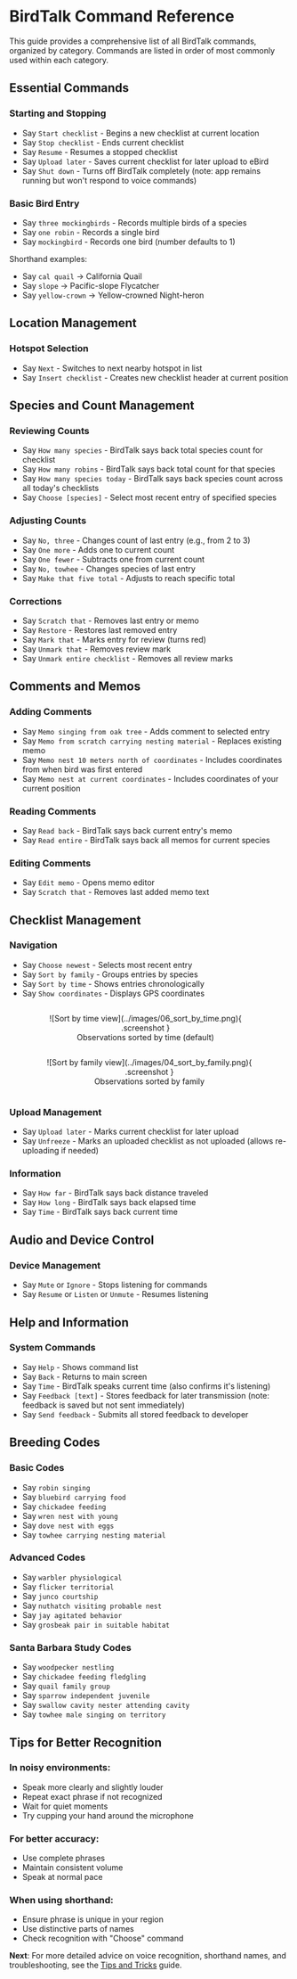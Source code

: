 # BirdTalk Command Reference

This guide provides a comprehensive list of all BirdTalk commands, organized by category. Commands are listed in order of most commonly used within each category.

## Essential Commands

### Starting and Stopping

- Say `Start checklist` - Begins a new checklist at current location
- Say `Stop checklist` - Ends current checklist
- Say `Resume` - Resumes a stopped checklist
- Say `Upload later` - Saves current checklist for later upload to eBird
- Say `Shut down` - Turns off BirdTalk completely (note: app remains running but won't respond to voice commands)

### Basic Bird Entry

- Say `three mockingbirds` - Records multiple birds of a species
- Say `one robin` - Records a single bird
- Say `mockingbird` - Records one bird (number defaults to 1)

Shorthand examples:

- Say `cal quail` → California Quail
- Say `slope` → Pacific-slope Flycatcher
- Say `yellow-crown` → Yellow-crowned Night-heron

## Location Management

### Hotspot Selection

- Say `Next` - Switches to next nearby hotspot in list
- Say `Insert checklist` - Creates new checklist header at current position

## Species and Count Management

### Reviewing Counts

- Say `How many species` - BirdTalk says back total species count for checklist
- Say `How many robins` - BirdTalk says back total count for that species
- Say `How many species today` - BirdTalk says back species count across all today's checklists
- Say `Choose [species]` - Select most recent entry of specified species

### Adjusting Counts

- Say `No, three` - Changes count of last entry (e.g., from 2 to 3)
- Say `One more` - Adds one to current count
- Say `One fewer` - Subtracts one from current count
- Say `No, towhee` - Changes species of last entry
- Say `Make that five total` - Adjusts to reach specific total

### Corrections

- Say `Scratch that` - Removes last entry or memo
- Say `Restore` - Restores last removed entry
- Say `Mark that` - Marks entry for review (turns red)
- Say `Unmark that` - Removes review mark
- Say `Unmark entire checklist` - Removes all review marks

## Comments and Memos

### Adding Comments

- Say `Memo singing from oak tree` - Adds comment to selected entry
- Say `Memo from scratch carrying nesting material` - Replaces existing memo
- Say `Memo nest 10 meters north of coordinates` - Includes coordinates from when bird was first entered
- Say `Memo nest at current coordinates` - Includes coordinates of your current position

### Reading Comments

- Say `Read back` - BirdTalk says back current entry's memo
- Say `Read entire` - BirdTalk says back all memos for current species

### Editing Comments

- Say `Edit memo` - Opens memo editor
- Say `Scratch that` - Removes last added memo text

## Checklist Management

### Navigation

- Say `Choose newest` - Selects most recent entry
- Say `Sort by family` - Groups entries by species
- Say `Sort by time` - Shows entries chronologically
- Say `Show coordinates` - Displays GPS coordinates

<div style="text-align: center" markdown>
<div style="display: inline-block; margin-right: 1em" markdown>
<figure markdown>
  ![Sort by time view](../images/06_sort_by_time.png){ .screenshot }
  <figcaption>Observations sorted by time (default)</figcaption>
</figure>
</div>
<div style="display: inline-block" markdown>
<figure markdown>
  ![Sort by family view](../images/04_sort_by_family.png){ .screenshot }
  <figcaption>Observations sorted by family</figcaption>
</figure>
</div>
</div>


### Upload Management

- Say `Upload later` - Marks current checklist for later upload
- Say `Unfreeze` - Marks an uploaded checklist as not uploaded (allows re-uploading if needed)

### Information

- Say `How far` - BirdTalk says back distance traveled
- Say `How long` - BirdTalk says back elapsed time
- Say `Time` - BirdTalk says back current time

## Audio and Device Control

### Device Management

- Say `Mute` or `Ignore` - Stops listening for commands
- Say `Resume` or `Listen` or `Unmute` - Resumes listening

## Help and Information

### System Commands

- Say `Help` - Shows command list
- Say `Back` - Returns to main screen
- Say `Time` - BirdTalk speaks current time (also confirms it's listening)
- Say `Feedback [text]` - Stores feedback for later transmission (note: feedback is saved but not sent immediately)
- Say `Send feedback` - Submits all stored feedback to developer

## Breeding Codes

### Basic Codes

- Say `robin singing`
- Say `bluebird carrying food`
- Say `chickadee feeding`
- Say `wren nest with young`
- Say `dove nest with eggs`
- Say `towhee carrying nesting material`

### Advanced Codes

- Say `warbler physiological`
- Say `flicker territorial`
- Say `junco courtship`
- Say `nuthatch visiting probable nest`
- Say `jay agitated behavior`
- Say `grosbeak pair in suitable habitat`

### Santa Barbara Study Codes

- Say `woodpecker nestling`
- Say `chickadee feeding fledgling`
- Say `quail family group`
- Say `sparrow independent juvenile`
- Say `swallow cavity nester attending cavity`
- Say `towhee male singing on territory`

## Tips for Better Recognition

### In noisy environments:

- Speak more clearly and slightly louder
- Repeat exact phrase if not recognized
- Wait for quiet moments
- Try cupping your hand around the microphone

### For better accuracy:

- Use complete phrases
- Maintain consistent volume
- Speak at normal pace

### When using shorthand:

- Ensure phrase is unique in your region
- Use distinctive parts of names
- Check recognition with "Choose" command

**Next**: For more detailed advice on voice recognition, shorthand names, and troubleshooting, see the [Tips and Tricks](../tips-and-tricks.md) guide.
